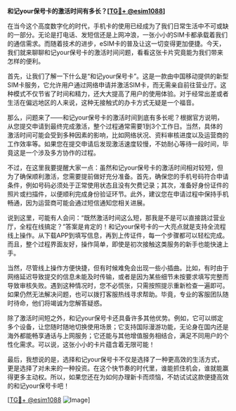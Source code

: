 **和记your保号卡的激活时间有多长？[[TG💪+ @esim1088](https://t.me/s/esim1088)]**

在当今这个高度数字化的时代，手机卡的使用已经成为了我们日常生活中不可或缺的一部分。无论是打电话、发短信还是上网冲浪，一张小小的SIM卡都承载着我们的通信需求。而随着技术的进步，eSIM卡的普及让这一切变得更加便捷。今天，我们就来聊聊和记your保号卡的激活时间问题，看看这张卡片究竟能为我们带来怎样的便利。

首先，让我们了解一下什么是“和记your保号卡”。这是一款由中国移动提供的新型SIM卡服务，它允许用户通过网络申请并激活SIM卡，而无需亲自前往营业厅。这种模式不仅节省了时间和精力，还大大提高了用户的使用体验。对于经常出差或者生活在偏远地区的人来说，这种无接触式的办卡方式无疑是一个福音。

那么，问题来了——和记your保号卡的激活时间到底有多长呢？根据官方说明，从您提交申请到最终完成激活，整个过程通常需要1到3个工作日。当然，具体的激活时间可能会受到多种因素的影响，比如网络状况、资料审核进度以及运营商的工作效率等。如果您在提交申请后发现激活速度较慢，不妨耐心等待一段时间，毕竟这是一个涉及多方协作的过程。

不过，在这里我要提醒大家一点：虽然和记your保号卡的激活时间相对较短，但为了确保顺利激活，您需要提前做好充分准备。首先，确保您的手机号码符合申请条件，例如号码必须处于正常使用状态且没有欠费记录；其次，准备好身份证件的照片或扫描件，以便顺利完成身份验证环节。此外，建议您在申请过程中保持手机畅通，因为运营商可能会通过短信通知您相关进展。

说到这里，可能有人会问：“既然激活时间这么短，那我是不是可以直接跳过营业厅，全程在线搞定？”答案是肯定的！和记your保号卡的一大亮点就是支持全流程线上操作。从下载APP到填写信息，再到上传证件，每一个步骤都可以轻松完成。而且，整个过程界面友好，操作简单，即使是初次接触这类服务的新手也能快速上手。

当然，尽管线上操作方便快捷，但有时候难免会出现一些小插曲。比如，有时由于网络延迟导致提交的信息未能及时传输，或者是因为某些细节未按要求填写完整而导致审核失败。遇到这种情况时，您不必慌张，只需按照提示重新检查一遍即可。如果仍然无法解决问题，也可以拨打客服热线寻求帮助。毕竟，专业的客服团队随时待命，他们将竭诚为您解答疑惑。

除了激活时间短之外，和记your保号卡还具备许多其他优势。例如，它可以绑定多个设备，让您随时随地切换使用场景；它支持国际漫游功能，无论身在国内还是海外都能畅享通话与上网服务；它还能与其他增值服务相结合，满足不同用户的个性化需求。可以说，这张小小的卡片蕴含着无限可能！

最后，我想说的是，选择和记your保号卡不仅是选择了一种更高效的生活方式，更是选择了对未来的一种投资。在这个快节奏的时代里，谁能抓住机会，谁就能赢得更多主动权。所以，如果您还在为如何办理新卡而烦恼，不妨试试这款便捷高效的和记your保号卡吧！

[[TG💪+ @esim1088](https://t.me/s/esim1088) ![Image](https://i.postimg.cc/4NQfJmqS/Snipaste-2025-05-13-00-14-12.png)]